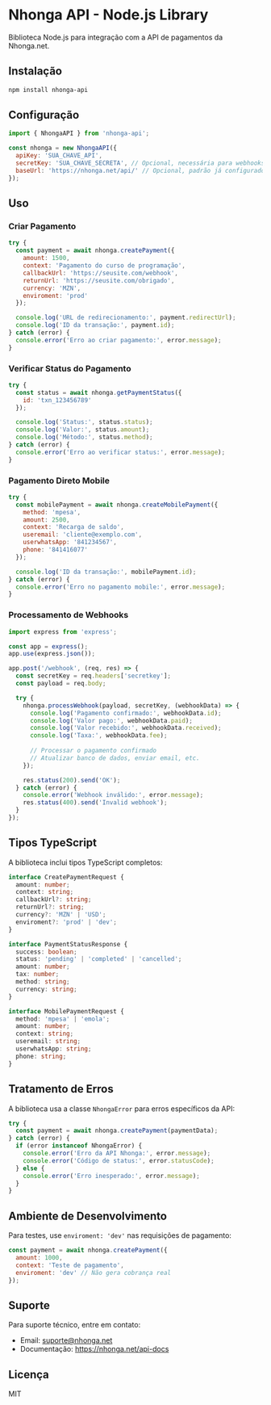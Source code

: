 # Nhonga API - Node.js Library

Biblioteca Node.js para integração com a API de pagamentos da Nhonga.net.

## Instalação

```bash
npm install nhonga-api
```

## Configuração

```javascript
import { NhongaAPI } from 'nhonga-api';

const nhonga = new NhongaAPI({
  apiKey: 'SUA_CHAVE_API',
  secretKey: 'SUA_CHAVE_SECRETA', // Opcional, necessária para webhooks
  baseUrl: 'https://nhonga.net/api/' // Opcional, padrão já configurado
});
```

## Uso

### Criar Pagamento

```javascript
try {
  const payment = await nhonga.createPayment({
    amount: 1500,
    context: 'Pagamento do curso de programação',
    callbackUrl: 'https://seusite.com/webhook',
    returnUrl: 'https://seusite.com/obrigado',
    currency: 'MZN',
    enviroment: 'prod'
  });

  console.log('URL de redirecionamento:', payment.redirectUrl);
  console.log('ID da transação:', payment.id);
} catch (error) {
  console.error('Erro ao criar pagamento:', error.message);
}
```

### Verificar Status do Pagamento

```javascript
try {
  const status = await nhonga.getPaymentStatus({
    id: 'txn_123456789'
  });

  console.log('Status:', status.status);
  console.log('Valor:', status.amount);
  console.log('Método:', status.method);
} catch (error) {
  console.error('Erro ao verificar status:', error.message);
}
```

### Pagamento Direto Mobile

```javascript
try {
  const mobilePayment = await nhonga.createMobilePayment({
    method: 'mpesa',
    amount: 2500,
    context: 'Recarga de saldo',
    useremail: 'cliente@exemplo.com',
    userwhatsApp: '841234567',
    phone: '841416077'
  });

  console.log('ID da transação:', mobilePayment.id);
} catch (error) {
  console.error('Erro no pagamento mobile:', error.message);
}
```

### Processamento de Webhooks

```javascript
import express from 'express';

const app = express();
app.use(express.json());

app.post('/webhook', (req, res) => {
  const secretKey = req.headers['secretkey'];
  const payload = req.body;

  try {
    nhonga.processWebhook(payload, secretKey, (webhookData) => {
      console.log('Pagamento confirmado:', webhookData.id);
      console.log('Valor pago:', webhookData.paid);
      console.log('Valor recebido:', webhookData.received);
      console.log('Taxa:', webhookData.fee);
      
      // Processar o pagamento confirmado
      // Atualizar banco de dados, enviar email, etc.
    });

    res.status(200).send('OK');
  } catch (error) {
    console.error('Webhook inválido:', error.message);
    res.status(400).send('Invalid webhook');
  }
});
```

## Tipos TypeScript

A biblioteca inclui tipos TypeScript completos:

```typescript
interface CreatePaymentRequest {
  amount: number;
  context: string;
  callbackUrl?: string;
  returnUrl?: string;
  currency?: 'MZN' | 'USD';
  enviroment?: 'prod' | 'dev';
}

interface PaymentStatusResponse {
  success: boolean;
  status: 'pending' | 'completed' | 'cancelled';
  amount: number;
  tax: number;
  method: string;
  currency: string;
}

interface MobilePaymentRequest {
  method: 'mpesa' | 'emola';
  amount: number;
  context: string;
  useremail: string;
  userwhatsApp: string;
  phone: string;
}
```

## Tratamento de Erros

A biblioteca usa a classe `NhongaError` para erros específicos da API:

```javascript
try {
  const payment = await nhonga.createPayment(paymentData);
} catch (error) {
  if (error instanceof NhongaError) {
    console.error('Erro da API Nhonga:', error.message);
    console.error('Código de status:', error.statusCode);
  } else {
    console.error('Erro inesperado:', error.message);
  }
}
```

## Ambiente de Desenvolvimento

Para testes, use `enviroment: 'dev'` nas requisições de pagamento:

```javascript
const payment = await nhonga.createPayment({
  amount: 1000,
  context: 'Teste de pagamento',
  enviroment: 'dev' // Não gera cobrança real
});
```

## Suporte

Para suporte técnico, entre em contato:
- Email: suporte@nhonga.net
- Documentação: https://nhonga.net/api-docs

## Licença

MIT

